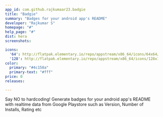 ```yaml
---
app_id: com.github.rajkumaar23.badgie
title: "Badgie"
summary: "Badges for your android app's README"
developer: "Rajkumar S"
homepage: "#"
help_page: "#"
dist: hera
screenshots:

icons:
  '64': http://flatpak.elementary.io/repo/appstream/x86_64/icons/64x64/com.github.rajkumaar23.badgie.png
  '128': http://flatpak.elementary.io/repo/appstream/x86_64/icons/128x128/com.github.rajkumaar23.badgie.png
color:
  primary: "#4c158a"
  primary-text: "#fff"
price: 0
releases:

---
```


Say NO to hardcoding! Generate badges for your android app's README with realtime data from Google Playstore such as Version, Number of Installs, Rating etc